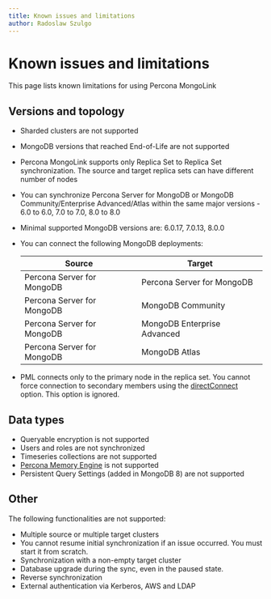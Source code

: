 ```yaml
---
title: Known issues and limitations
author: Radoslaw Szulgo
---
```

# Known issues and limitations

This page lists known limitations for using Percona MongoLink

## Versions and topology

* Sharded clusters are not supported
* MongoDB versions that reached End-of-Life are not supported
* Percona MongoLink supports only Replica Set to Replica Set synchronization. The source and target replica sets can have different number of nodes
* You can synchronize Percona Server for MongoDB or MongoDB Community/Enterprise Advanced/Atlas within the same major versions - 6.0 to 6.0, 7.0 to 7.0, 8.0 to 8.0
* Minimal supported MongoDB versions are: 6.0.17, 7.0.13, 8.0.0
* You can connect the following MongoDB deployments:

   | Source | Target |
   | --- | --- |
   | Percona Server for MongoDB | Percona Server for MongoDB |
   | Percona Server for MongoDB | MongoDB Community |
   | Percona Server for MongoDB | MongoDB Enterprise Advanced |
   | Percona Server for MongoDB | MongoDB Atlas |

* PML connects only to the primary node in the replica set. You cannot force connection to secondary members using the [directConnect]() option. This option is ignored.


## Data types

* Queryable encryption is not supported
* Users and roles are not synchronized
* Timeseries collections are not supported
* [Percona Memory Engine](https://docs.percona.com/percona-server-for-mongodb/8.0/inmemory.html) is not supported
* Persistent Query Settings (added in MongoDB 8) are not supported 

## Other

The following functionalities are not supported:

* Multiple source or multiple target clusters 
* You cannot resume initial synchronization if an issue occurred. You must start it from scratch.
* Synchronization with a non-empty target cluster
* Database upgrade during the sync, even in the paused state.
* Reverse synchronization
* External authentication via Kerberos, AWS and LDAP
